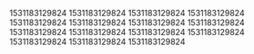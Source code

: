 1531183129824
1531183129824
1531183129824
1531183129824
1531183129824
1531183129824
1531183129824
1531183129824
1531183129824
1531183129824
1531183129824
1531183129824
1531183129824
1531183129824
1531183129824